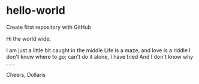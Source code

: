 # hello-world
Create first repository with GitHub

Hi the world wide,

I am just a little bit caught in the middle
Life is a maze, and love is a riddle
I don't know where to go; can't do it alone,
I have tried
And I don't know why . . .

Cheers, Dollaris
